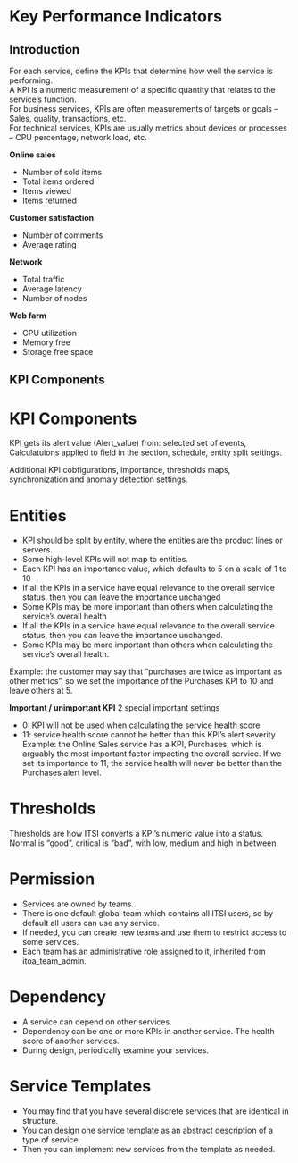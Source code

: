 # Key Performance Indicators

<h2>Introduction</h2>
For each service, define the KPIs that determine how well the service is performing.<br>
A KPI is a numeric measurement of a specific quantity that relates to the service’s function.<br>
For business services, KPIs are often measurements of targets or goals –Sales, quality, transactions, etc.<br>
For technical services, KPIs are usually metrics about devices or processes – CPU percentage, network load, etc.<br>

<b>Online sales</b>
<ul>
<li>Number of sold items</li>
<li>Total items ordered</li>
<li>Items viewed</li>
<li>Items returned</li>
</ul>

<b>Customer satisfaction</b>
<ul>
<li>Number of comments</li>
<li>Average rating</li>
</ul>

<b>Network</b>
<ul>
<li>Total traffic</li>
<li>Average latency</li>
<li>Number of nodes</li>
</ul>

<b>Web farm</b>
<ul>
<li>CPU utilization</li>
<li>Memory free</li>
<li>Storage free space</li>
</ul>

<h2> KPI Components</h2>

# KPI Components

KPI gets its alert value (Alert_value) from: selected set of events, Calculatuions applied to field in the section, schedule, entity split settings. <br>

Additional KPI cobfigurations, importance, thresholds maps, synchronization and anomaly detection settings.<br>

# Entities 

- KPI should be split by entity, where the entities are the product lines or servers.<br>
- Some high-level KPIs will not map to entities.<br>
- Each KPI has an importance value, which defaults to 5 on a scale of 1 to 10 <br>
- If all the KPIs in a service have equal relevance to the overall service status, then you can leave the importance unchanged  <br>
- Some KPIs may be more important than others when calculating the service’s overall health  <br>
- If all the KPIs in a service have equal relevance to the overall service status, then you can leave the importance unchanged.<br>
- Some KPIs may be more important than others when calculating the service’s overall health.<br>

Example: the customer may say that “purchases are twice as important as other metrics”, so we set the importance of the Purchases KPI to 10 and leave others at 5. <br>

<b>Important / unimportant KPI</b>
2 special important settings <br>
- 0: KPI will not be used when calculating the service health score<br>
- 11: service health score cannot be better than this KPI’s alert severity<br>
    Example: the Online Sales service has a KPI, Purchases, which is arguably the most important factor impacting the overall service. If we set its importance to 11, the service health will never be better than the Purchases alert level.

# Thresholds
Thresholds are how ITSI converts a KPI’s numeric value into a status.<br>
Normal is “good”, critical is “bad”, with low, medium and high in between. <br>

# Permission
- Services are owned by teams. <br>
- There is one default global team which contains all ITSI users, so by default all users can use any service. <br>
- If needed, you can create new teams and use them to restrict access to some services.<br>
- Each team has an administrative role assigned to it, inherited from itoa_team_admin. <br>

# Dependency 
- A service can depend on other services. <br>
- Dependency can be one or more KPIs in another service. The health score of another services. <br>
- During design, periodically examine your services. <br>

# Service Templates
- You may find that you have several discrete services that are identical in structure. <br>
- You can design one service template as an abstract description of a type of service. <br>
- Then you can implement new services from the template as needed.  <br>